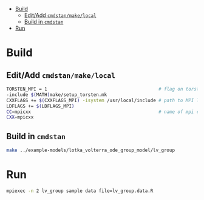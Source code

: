 - [Build](#orgba67c47)
  - [Edit/Add `cmdstan/make/local`](#org8585aae)
  - [Build in `cmdstan`](#org532eb39)
- [Run](#org7bf6c43)


<a id="orgba67c47"></a>

# Build


<a id="org8585aae"></a>

## Edit/Add `cmdstan/make/local`

```sh
TORSTEN_MPI = 1                                         # flag on torsten's MPI solvers
-include $(MATH)make/setup_torsten.mk
CXXFLAGS += $(CXXFLAGS_MPI) -isystem /usr/local/include # path to MPI library's headers
LDFLAGS += $(LDFLAGS_MPI)
CC=mpicxx                                               # name of mpi compilers
CXX=mpicxx
```


<a id="org532eb39"></a>

## Build in `cmdstan`

```sh
make ../example-models/lotka_volterra_ode_group_model/lv_group
```


<a id="org7bf6c43"></a>

# Run

```sh
mpiexec -n 2 lv_group sample data file=lv_group.data.R
```
